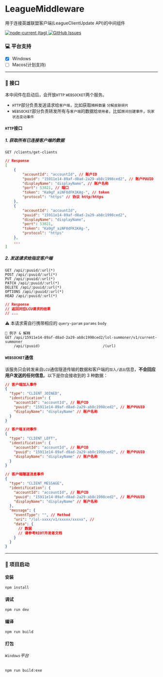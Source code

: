 <!--
 * @Author: Coooookies admin@mitay.net
 * @Date: 2023-03-23 14:50:26
 * @LastEditors: Coooookies admin@mitay.net
 * @LastEditTime: 2023-03-23 23:33:44
 * @FilePath: /LeagueMiddlewareService/README.md
 * @Description:
-->

# LeagueMiddleware

用于连接英雄联盟客户端(LeagueClientUpdate API)的中间组件

<p>
  <a href="https://nodejs.org/">
    <img src="https://img.shields.io/node/v/nodejs/latest?style=flat-square" alt="node-current (tag)">
  </a>
  <a href="https://github.com/LeagueTavern/LeagueMiddlewareService/issues">
    <img src="https://img.shields.io/github/issues/LeagueTavern/LeagueMiddlewareService?logo=github&style=flat-square" alt="GitHub Issues">
  </a>
</p>

### 💻 平台支持

- [x] Windows
- [ ] Macos(计划支持)

---

### 🍹 接口

本中间件在启动后，会开放`HTTP` `WEBSOCKET`两个服务。

- `HTTP`部分负责发送请求给`客户端`，比如获取`精粹数量` `分解皮肤碎片`
- `WEBSOCKET`部分负责转发所有与`客户端`的数据给`使用者`，比如`房间创建事件`，`玩家状态变动事件`

#### `HTTP`接口

##### 1. 获取所有已连接客户端的数据

```
GET /clients/get-clients
```

```JSON
// Response
[
    {
        "accountId": "accountId", // 账户ID
        "puuid": "15911e14-89af-d8ad-2a29-ab8c1998ced2", // 账户PUUID
        "displayName": "displayName", // 账户名称
        "port": 53021, // 端口
        "token": "Ka9gf_aiNF0dFK1KAg-", // token
        "protocol": "https" // 协议 http/https
    },
    {
        "accountId": "accountId",
        "puuid": "15911e14-89af-d8ad-2a29-ab8c1998ced2",
        "displayName": "displayName",
        "port": 53021,
        "token": "Ka9gf_aiNF0dFK1KAg-",
        "protocol": "https"
    },
    ...
]
```

##### 2. 发送请求给指定客户端

```
GET /api/:puuid/:url(*)
POST /api/:puuid/:url(*)
PUT /api/:puuid/:url(*)
PATCH /api/:puuid/:url(*)
DELETE /api/:puuid/:url(*)
OPTIONS /api/:puuid/:url(*)
HEAD /api/:puuid/:url(*)
```

```JSON
// Response
// 返回对应LCU请求的结果
// ...
```

:warning: 本请求需自行携带相应的 `query-param` `params` `body`

```
🌰 例子 & 解释
GET /api/15911e14-89af-d8ad-2a29-ab8c1998ced2/lol-summoner/v1/current-summoner
    /api/(puuid)                             /(url)
```

#### `WEBSOCKET`通信

该服务只会转发来自`LCU`通信隧道传输的数据和客户端的`加入/退出`信息，**不会回应用户发送的任何信息**。以下是你会接收到的 3 种数据：

```json
// 客户端加入事件
{
  "type": "CLIENT_JOINED",
  "identification": {
    "accountId": "accountId", // 账户ID
    "puuid": "15911e14-89af-d8ad-2a29-ab8c1998ced2", // 账户PUUID
    "displayName": "displayName" // 账户名称
  }
}
```

```json
// 客户端关闭事件
{
  "type": "CLIENT_LEFT",
  "identification": {
    "accountId": "accountId", // 账户ID
    "puuid": "15911e14-89af-d8ad-2a29-ab8c1998ced2", // 账户PUUID
    "displayName": "displayName" // 账户名称
  }
}
```

```json
// 客户端隧道消息事件
{
  "type": "CLIENT_MESSAGE",
  "identification": {
    "accountId": "accountId", // 账户ID
    "puuid": "15911e14-89af-d8ad-2a29-ab8c1998ced2", // 账户PUUID
    "displayName": "displayName" // 账户名称
  },
  "message": {
    "eventType": "", // Method
    "uri": "/lol-xxxx/v1/xxxxx/xxxxx", //
    "data": {
      // 数据
      // 请参考RIOT开发者文档
    }
  }
}
```

---

### 🍗 项目启动

#### 安装

```bash
npm install
```

#### 调试

```bash
npm run dev
```

#### 编译

```bash
npm run build
```

#### 打包

###### `Windows`平台

```bash
npm run build:exe
```
